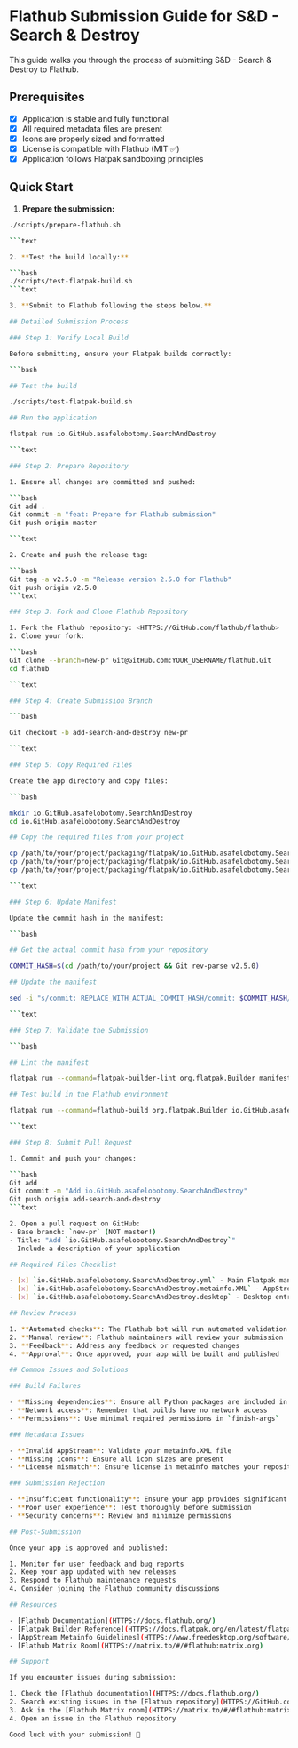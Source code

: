 # Flathub Submission Guide for S&D - Search & Destroy

This guide walks you through the process of submitting S&D - Search & Destroy to Flathub.

## Prerequisites

- [x] Application is stable and fully functional
- [x] All required metadata files are present
- [x] Icons are properly sized and formatted
- [x] License is compatible with Flathub (MIT ✅)
- [x] Application follows Flatpak sandboxing principles

## Quick Start

1. **Prepare the submission:**

````bash
./scripts/prepare-flathub.sh

```text

2. **Test the build locally:**

```bash
./scripts/test-flatpak-build.sh
```text

3. **Submit to Flathub following the steps below.**

## Detailed Submission Process

### Step 1: Verify Local Build

Before submitting, ensure your Flatpak builds correctly:

```bash

## Test the build

./scripts/test-flatpak-build.sh

## Run the application

flatpak run io.GitHub.asafelobotomy.SearchAndDestroy

```text

### Step 2: Prepare Repository

1. Ensure all changes are committed and pushed:

```bash
Git add .
Git commit -m "feat: Prepare for Flathub submission"
Git push origin master

```text

2. Create and push the release tag:

```bash
Git tag -a v2.5.0 -m "Release version 2.5.0 for Flathub"
Git push origin v2.5.0
```text

### Step 3: Fork and Clone Flathub Repository

1. Fork the Flathub repository: <HTTPS://GitHub.com/flathub/flathub>
2. Clone your fork:

```bash
Git clone --branch=new-pr Git@GitHub.com:YOUR_USERNAME/flathub.Git
cd flathub

```text

### Step 4: Create Submission Branch

```bash

Git checkout -b add-search-and-destroy new-pr

```text

### Step 5: Copy Required Files

Create the app directory and copy files:

```bash

mkdir io.GitHub.asafelobotomy.SearchAndDestroy
cd io.GitHub.asafelobotomy.SearchAndDestroy

## Copy the required files from your project

cp /path/to/your/project/packaging/flatpak/io.GitHub.asafelobotomy.SearchAndDestroy.yml .
cp /path/to/your/project/packaging/flatpak/io.GitHub.asafelobotomy.SearchAndDestroy.metainfo.XML .
cp /path/to/your/project/packaging/flatpak/io.GitHub.asafelobotomy.SearchAndDestroy.desktop .

```text

### Step 6: Update Manifest

Update the commit hash in the manifest:

```bash

## Get the actual commit hash from your repository

COMMIT_HASH=$(cd /path/to/your/project && Git rev-parse v2.5.0)

## Update the manifest

sed -i "s/commit: REPLACE_WITH_ACTUAL_COMMIT_HASH/commit: $COMMIT_HASH/" io.GitHub.asafelobotomy.SearchAndDestroy.yml

```text

### Step 7: Validate the Submission

```bash

## Lint the manifest

flatpak run --command=flatpak-builder-lint org.flatpak.Builder manifest io.GitHub.asafelobotomy.SearchAndDestroy.yml

## Test build in the Flathub environment

flatpak run --command=flathub-build org.flatpak.Builder io.GitHub.asafelobotomy.SearchAndDestroy.yml

```text

### Step 8: Submit Pull Request

1. Commit and push your changes:

```bash
Git add .
Git commit -m "Add io.GitHub.asafelobotomy.SearchAndDestroy"
Git push origin add-search-and-destroy
```text

2. Open a pull request on GitHub:
- Base branch: `new-pr` (NOT master!)
- Title: "Add `io.GitHub.asafelobotomy.SearchAndDestroy`"
- Include a description of your application

## Required Files Checklist

- [x] `io.GitHub.asafelobotomy.SearchAndDestroy.yml` - Main Flatpak manifest
- [x] `io.GitHub.asafelobotomy.SearchAndDestroy.metainfo.XML` - AppStream metadata
- [x] `io.GitHub.asafelobotomy.SearchAndDestroy.desktop` - Desktop entry file

## Review Process

1. **Automated checks**: The Flathub bot will run automated validation
2. **Manual review**: Flathub maintainers will review your submission
3. **Feedback**: Address any feedback or requested changes
4. **Approval**: Once approved, your app will be built and published

## Common Issues and Solutions

### Build Failures

- **Missing dependencies**: Ensure all Python packages are included in `python3-requirements.JSON`
- **Network access**: Remember that builds have no network access
- **Permissions**: Use minimal required permissions in `finish-args`

### Metadata Issues

- **Invalid AppStream**: Validate your metainfo.XML file
- **Missing icons**: Ensure all icon sizes are present
- **License mismatch**: Ensure license in metainfo matches your repository

### Submission Rejection

- **Insufficient functionality**: Ensure your app provides significant value
- **Poor user experience**: Test thoroughly before submission
- **Security concerns**: Review and minimize permissions

## Post-Submission

Once your app is approved and published:

1. Monitor for user feedback and bug reports
2. Keep your app updated with new releases
3. Respond to Flathub maintenance requests
4. Consider joining the Flathub community discussions

## Resources

- [Flathub Documentation](HTTPS://docs.flathub.org/)
- [Flatpak Builder Reference](HTTPS://docs.flatpak.org/en/latest/flatpak-builder.HTML)
- [AppStream Metainfo Guidelines](HTTPS://www.freedesktop.org/software/appstream/docs/chap-Metadata.HTML)
- [Flathub Matrix Room](HTTPS://matrix.to/#/#flathub:matrix.org)

## Support

If you encounter issues during submission:

1. Check the [Flathub documentation](HTTPS://docs.flathub.org/)
2. Search existing issues in the [Flathub repository](HTTPS://GitHub.com/flathub/flathub/issues)
3. Ask in the [Flathub Matrix room](HTTPS://matrix.to/#/#flathub:matrix.org)
4. Open an issue in the Flathub repository

Good luck with your submission! 🚀
````
